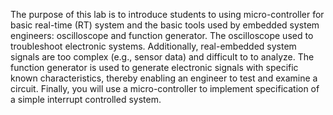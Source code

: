The purpose of this lab is to introduce students to using micro-controller for basic real-time
(RT) system and the basic tools used by embedded system engineers: oscilloscope and function
generator. The oscilloscope used to troubleshoot electronic systems. Additionally, real-embedded
system signals are too complex (e.g., sensor data) and difficult to to analyze. The function
generator is used to generate electronic signals with specific known characteristics, thereby
enabling an engineer to test and examine a circuit. Finally, you will use a micro-controller to
implement specification of a simple interrupt controlled system.
